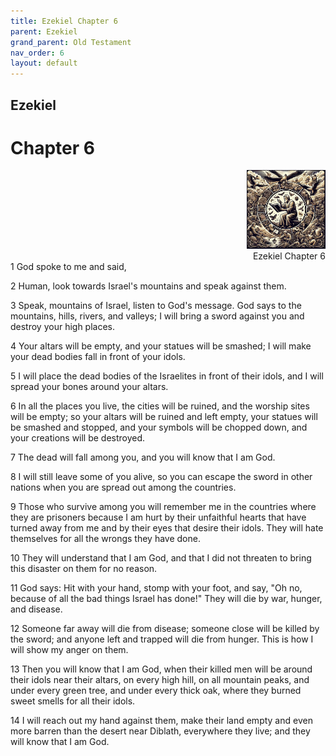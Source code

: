 ```yaml
---
title: Ezekiel Chapter 6
parent: Ezekiel
grand_parent: Old Testament
nav_order: 6
layout: default
---
```


## Ezekiel

# Chapter 6

<div style="clear: both; text-align: right;">
    <img src="/assets/Image/Ezekiel/500/6.jpg" alt="Ezekiel Chapter 6" class="chapter-image" style="max-width: 25%; height: auto;"/>
    <figcaption style="font-size: 14px;">Ezekiel Chapter 6</figcaption>
</div>
1 God spoke to me and said,

2 Human, look towards Israel's mountains and speak against them.

3 Speak, mountains of Israel, listen to God's message. God says to the mountains, hills, rivers, and valleys; I will bring a sword against you and destroy your high places.

4 Your altars will be empty, and your statues will be smashed; I will make your dead bodies fall in front of your idols.

5 I will place the dead bodies of the Israelites in front of their idols, and I will spread your bones around your altars.

6 In all the places you live, the cities will be ruined, and the worship sites will be empty; so your altars will be ruined and left empty, your statues will be smashed and stopped, and your symbols will be chopped down, and your creations will be destroyed.

7 The dead will fall among you, and you will know that I am God.

8 I will still leave some of you alive, so you can escape the sword in other nations when you are spread out among the countries.

9 Those who survive among you will remember me in the countries where they are prisoners because I am hurt by their unfaithful hearts that have turned away from me and by their eyes that desire their idols. They will hate themselves for all the wrongs they have done.

10 They will understand that I am God, and that I did not threaten to bring this disaster on them for no reason.

11 God says: Hit with your hand, stomp with your foot, and say, "Oh no, because of all the bad things Israel has done!" They will die by war, hunger, and disease.

12 Someone far away will die from disease; someone close will be killed by the sword; and anyone left and trapped will die from hunger. This is how I will show my anger on them.

13 Then you will know that I am God, when their killed men will be around their idols near their altars, on every high hill, on all mountain peaks, and under every green tree, and under every thick oak, where they burned sweet smells for all their idols.

14 I will reach out my hand against them, make their land empty and even more barren than the desert near Diblath, everywhere they live; and they will know that I am God.


